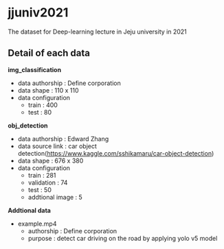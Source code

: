 # jjuniv2021
The dataset for Deep-learning lecture in Jeju university in 2021

## Detail of each data
<b>img_classification</b>
- data authorship : Define corporation
- data shape : 110 x 110
- data configuration
  + train : 400
  + test : 80

<b>obj_detection</b>
- data authorship : Edward Zhang
- data source link : car object detection(https://www.kaggle.com/sshikamaru/car-object-detection)
- data shape : 676 x 380
- data configuration
  + train : 281
  + validation : 74
  + test : 50
  + addtional image : 5

<b>Addtional data</b>
 - example.mp4
    + authorship : Define corporation
    + purpose : detect car driving on the road by applying yolo v5 model 

